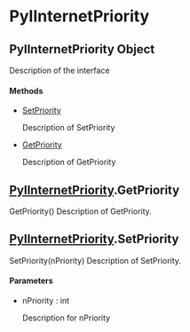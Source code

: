 # PyIInternetPriority

## PyIInternetPriority Object



Description of the interface

#### Methods


  - [SetPriority](PyIInternetPriority.md#pyiinternetprioritysetpriority)

    Description of SetPriority&nbsp;

  - [GetPriority](PyIInternetPriority.md#pyiinternetprioritygetpriority)

    Description of GetPriority&nbsp;

## [PyIInternetPriority](#pyiinternetpriority)\.GetPriority

GetPriority\(\)
Description of GetPriority\.

## [PyIInternetPriority](#pyiinternetpriority)\.SetPriority

SetPriority\(nPriority\)
Description of SetPriority\.

#### Parameters


  - nPriority : int

    Description for nPriority